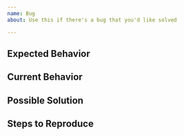 ```yaml
---
name: Bug
about: Use this if there's a bug that you'd like solved

---
```


## Expected Behavior

## Current Behavior

## Possible Solution

## Steps to Reproduce

